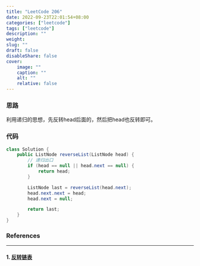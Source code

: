 ```yaml
---
title: "LeetCode 206"
date: 2022-09-23T22:01:54+08:00
categories: ["leetcode"]
tags: ["leetcode"]
description: ""
weight:
slug: ""
draft: false
disableShare: false
cover:
    image: ""
    caption: ""
    alt: ""
    relative: false
---
```


### 思路

利用递归的思想，先反转head后面的，然后把head也反转即可。

### 代码

```java
class Solution {
    public ListNode reverseList(ListNode head) {
        // 递归出口
        if (head == null || head.next == null) {
            return head;
        }

        ListNode last = reverseList(head.next);
        head.next.next = head;
        head.next = null;

        return last;
    }
}
```

### References

---

#### 1. [反转链表](https://leetcode.cn/problems/reverse-linked-list/)
